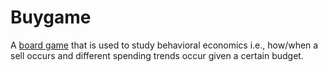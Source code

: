 # Buygame

A [board game](https://boardgamegeek.com/image/1046512/buyword) that is 
used to study behavioral economics i.e., how/when a sell occurs and different spending trends occur given a certain budget.
